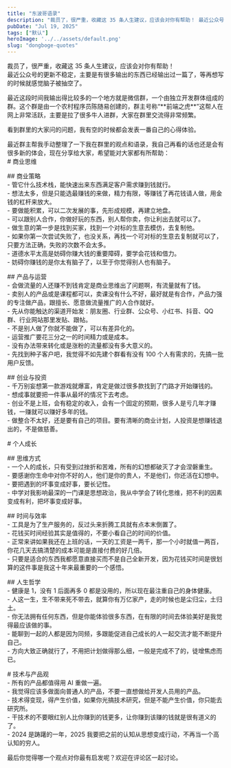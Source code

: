 ```yaml
---
title: "东波哥语录"
description: "裁员了，很严重，收藏这 35 条人生建议，应该会对你有帮助！ 最近公众号的更新不稳定，主要是有很多输出的东西已 [&hellip;]"
pubDate: "Jul 19, 2025"
tags: ["默认"]
heroImage: '../../assets/default.png'
slug: "dongboge-quotes"
---
```


裁员了，很严重，收藏这 35 条人生建议，应该会对你有帮助！  
最近公众号的更新不稳定，主要是有很多输出的东西已经输出过一篇了，等再想写的时候就感觉脑子被抽空了。

最近这段时间我输出得比较多的一个地方就是微信群，一个由独立开发群体组成的群。这个群是由一个农村程序员陈随易创建的，群主号称“\*\*前端之虎\*\*”这帮人在网上非常活跃，主要是拉了很多牛人进群，大家在群里交流得非常频繁。

看到群里的大家问的问题，我有空的时候都会发表一番自己的心得体验。

最近群主帮我手动整理了一下我在群里的观点和语录，我自己再看的话也还是会有很多新的体会，现在分享给大家，希望能对大家都有所帮助：  
\# 商业思维

\## 商业策略  
\- 管它什么技术栈，能快速出来东西满足客户需求赚到钱就行。  
\- 想法太多，但是只能选最赚钱的来做，精力有限，等赚钱了再花钱请人做，用金钱的杠杆来放大。  
\- 要做能积累，可以二次发展的事，先形成规模，再建立地盘。  
\- 可以跟别人合作，你做好玩的东西，别人帮你卖，你让利出去就可以了。  
\- 做生意的第一步是找到买家，找到一个对标的生意去模仿，去复制他。  
\- 如果你第一次尝试失败了，也没关系，再找一个可对标的生意去复制就可以了，只要方法正确，失败的次数不会太多。  
\- 道德水平太高是妨碍你赚大钱的重要障碍，要学会花钱和借力。  
\- 妨碍你赚钱的是你太有脑子了，以至于你觉得别人也有脑子。

\## 产品与运营  
\- 会做流量的人还赚不到钱肯定是商业思维出了问题啊，有流量就有了钱。  
\- 卖别人的产品或是课程都可以，卖课没有什么不好，最好就是有合作，产品力强的专注做产品，跟擅长、愿意做流量推广的人合作就好。  
\- 先从你能触达的渠道开始发：朋友圈、行业群、公众号、小红书、抖音、QQ 群、行业网站那里发贴、跟帖。  
\- 不是别人做了你就不能做了，可以有差异化的。  
\- 运营推广要花三分之一的时间精力或是成本。  
\- 没有办法带来转化或是涨粉的流量都没有多大意义的。  
\- 先找到种子客户吧，我觉得不如先建个群看有没有 100 个人有需求的，先搞一批用户反馈。

\## 创业与投资  
\- 千万别妄想第一款游戏就爆富，肯定是做过很多款找到了门路才开始赚钱的。  
\- 想成事就要把一件事从最坏的情况下去考虑。  
\- 创业不是上班，会有稳定的收入，会有一个固定的预期，很多人是亏几年才赚钱，一赚就可以赚好多年的钱。  
\- 做整合不太好，还是要有自己的项目。要有清晰的商业计划，人投资是想赚钱退出的，不是做慈善。

\# 个人成长

\## 思维方式  
\- 一个人的成长，只有受到过挫折和苦难，所有的幻想都破灭了才会涅磐重生。  
\- 要感谢你生命中对你不好的人，他们是你的贵人，不是他们，你还活在幻想中。  
\- 要把遇到的坏事变成好事，要长记性。  
\- 中学对我影响最深的一门课是思想政治，我从中学会了转化思维，把不利的因素变成有利，把坏事变成好事。

\## 时间与效率  
\- 工具是为了生产服务的，反过头来折腾工具就有点本末倒置了。  
\- 花钱买时间经验其实是值得的，不要小看自己的时间的价值。  
\- 正常来讲如果我还在上班的话，一天的工资是一两千，那一个小时就值一两百，你花几天去搞清楚的成本可能是直接付费的好几倍。  
\- 只要是适合的东西我都愿意直接买而不是自己全新开发，因为花钱买时间是很划算的这件事是我这十年来最重要的一个感悟。

\## 人生哲学  
\- 健康是 1，没有 1 后面再多 0 都是没用的，所以现在最注重自己的身体健康。  
\- 人这一生，生不带来死不带去，就算你有万亿家产，走的时候也是尘归尘，土归土。  
\- 你无法拥有任何东西，但是你能体验很多东西，在有限的时间去体验美好是我觉得最应该做的事。  
\- 能聊到一起的人都是因为同频，多跟能促进自己成长的人一起交流才能不断提升自己。  
\- 方向大致正确就行了，不用把计划做得那么细，一般是完成不了的，徒增焦虑而已。

\# 技术与产品观  
\- 所有的产品都值得用 AI 重做一遍。  
\- 我觉得应该多做面向普通人的产品，不要一直想做给开发人员用的产品。  
\- 技术得变现，得产生价值，如果你光搞技术研究，但是不能产生价值，你只能去研究所。  
\- 干技术的不要眼红别人比你赚到的钱更多，让你赚到该赚的钱就是很有道义的了。  
\- 2024 是踌躇的一年，2025 我要把之前的认知从思想变成行动，不再当一个高认知的穷人。

最后你觉得哪一个观点对你最有启发呢？欢迎在评论区一起讨论。